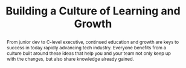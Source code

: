---
title: "Building a Culture of Learning and Growth"
speaker: Tre Ammatuna
event: CascadiaJS 2018
tags: ["Culture"]
abstract: "From junior dev to C-level executive, continued education and growth are keys to success in today rapidly advancing tech industry. Everyone benefits from a culture built around these ideas that help you and your team not only keep up with the changes, but also share knowledge already gained."
ytID: x2jq0lvUu68
layout: talk
---